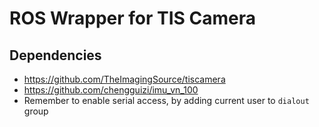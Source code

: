 # ROS Wrapper for TIS Camera

## Dependencies
- https://github.com/TheImagingSource/tiscamera
- https://github.com/chengguizi/imu_vn_100
- Remember to enable serial access, by adding current user to `dialout` group